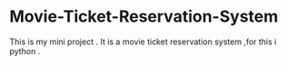 # Movie-Ticket-Reservation-System
This is my mini project . It is a movie ticket reservation system ,for this i python .
